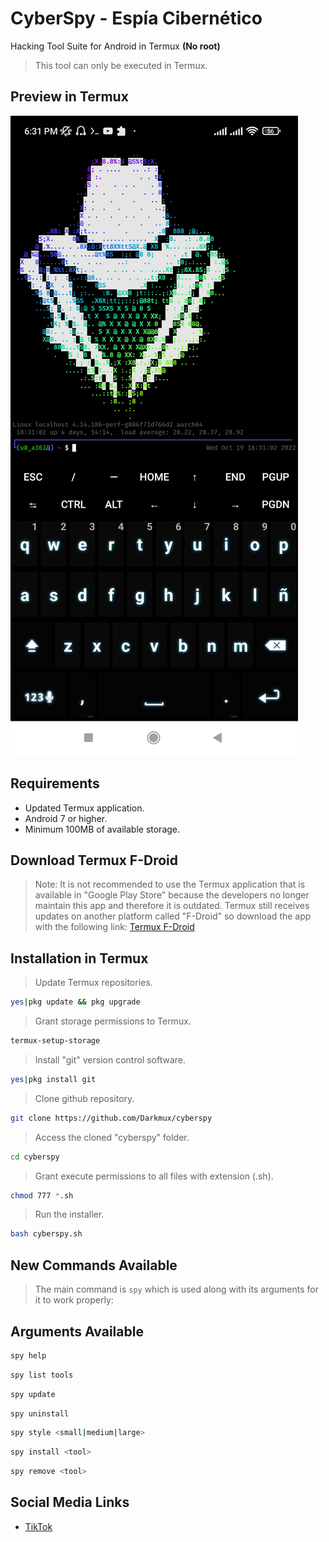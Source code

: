 # CyberSpy - Espía Cibernético
Hacking Tool Suite for Android in Termux **(No root)**
> This tool can only be executed in Termux.
## Preview in Termux
![CyberSpy](https://github.com/Darkmux/cyberspy/blob/main/images/CyberSpy.png)
## Requirements
* Updated Termux application.
* Android 7 or higher.
* Minimum 100MB of available storage.
## Download Termux F-Droid
> Note: It is not recommended to use the Termux application that is available in "Google Play Store" because the developers no longer maintain this app and therefore it is outdated.  Termux still receives updates on another platform called "F-Droid" so download the app with the following link:
[Termux F-Droid](https://f-droid.org/en/packages/com.termux)
## Installation in Termux
> Update Termux repositories.

```bash
yes|pkg update && pkg upgrade
```

> Grant storage permissions to Termux.

```bash
termux-setup-storage
```

> Install "git" version control software.

```bash
yes|pkg install git
```

> Clone github repository.

```bash
git clone https://github.com/Darkmux/cyberspy
```

> Access the cloned "cyberspy" folder.

```bash
cd cyberspy
```

> Grant execute permissions to all files with extension (.sh).

```bash
chmod 777 *.sh
```

> Run the installer.

```bash
bash cyberspy.sh
```
## New Commands Available
> The main command is `spy` which is used along with its arguments for it to work properly:
## Arguments Available
```bash
spy help
```
```bash
spy list tools
```
```bash
spy update
```
```bash
spy uninstall
```
```bash
spy style <small|medium|large>
```
```bash
spy install <tool>
```
```bash
spy remove <tool>
```
## Social Media Links
* [TikTok](https://tiktok.com/@whitehacks00 "WHITE HACKS")
